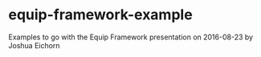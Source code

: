 # equip-framework-example
Examples to go with the Equip Framework presentation on 2016-08-23 by Joshua Eichorn
